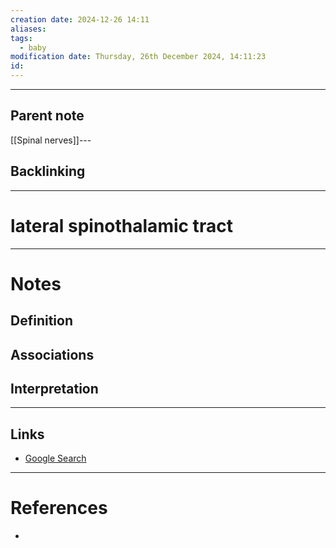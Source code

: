 ```yaml
---
creation date: 2024-12-26 14:11
aliases: 
tags:
  - baby
modification date: Thursday, 26th December 2024, 14:11:23
id:
---
```

---

## Parent note
[[Spinal nerves]]---
## Backlinking


---
# lateral spinothalamic tract


---
# Notes

## Definition

## Associations

## Interpretation

---
## Links
- [Google Search](https://www.google.com/search?q=lateral+spinothalamic+tract)

---
# References
+ 